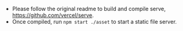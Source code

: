 - Please follow the original readme to build and compile serve, https://github.com/vercel/serve.
- Once compiled, run `npm start ./asset` to start a static file server.
